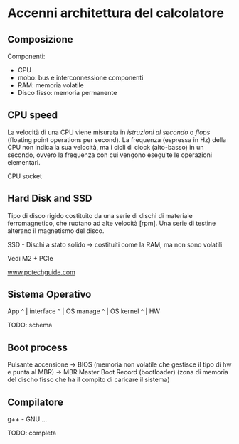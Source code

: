 # Accenni architettura del calcolatore

## Composizione
Componenti:
 - CPU
 - mobo: bus e interconnessione componenti
 - RAM: memoria volatile
 - Disco fisso: memoria permanente

## CPU speed
La velocità di una CPU viene misurata in _istruzioni al secondo_ o _flops_ (floating point operations per second).
La frequenza (espressa in Hz) della CPU non indica la sua velocità, ma i cicli di clock (alto-basso) in un secondo, ovvero la frequenza con cui vengono eseguite le operazioni elementari.

CPU socket

## Hard Disk and SSD
Tipo di disco rigido costituito da una serie di dischi di materiale ferromagnetico, che ruotano ad alte velocità [rpm]. Una serie di testine alterano il magnetismo del disco.

SSD - Dischi a stato solido -> costituiti come la RAM, ma non sono volatili

Vedi M2 + PCIe

www.pctechguide.com

## Sistema Operativo

App
^
|
interface
^
|
OS manage
^
|
OS kernel
^
|
HW

TODO: schema


## Boot process
Pulsante accensione -> BIOS (memoria non volatile che gestisce il tipo di hw e punta al MBR) -> MBR Master Boot Record (bootloader) (zona di memoria del discho fisso che ha il compito di caricare il sistema)


## Compilatore
g++ - GNU ...

TODO: completa
